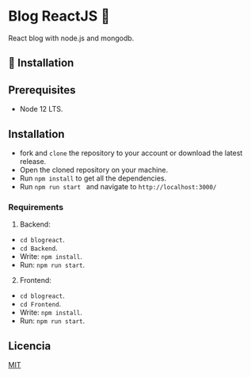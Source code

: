# Blog ReactJS 📰

React blog with node.js and mongodb.
## 🚀 Installation
   ## Prerequisites
 
   - Node 12 LTS. 
    
 ## Installation
  - fork and  ```clone``` the repository to your account or download the latest release.
  - Open the cloned repository on your machine.
  - Run  ```npm install``` to get all the dependencies.
  - Run ```npm run start ``` and navigate to ```http://localhost:3000/```
  
### Requirements

1. Backend:

- `cd blogreact`.
- `cd Backend`.
- Write: ``npm install``.
- Run: ``npm run start``.

2. Frontend:

- `cd blogreact`.
- `cd Frontend`.
- Write: ``npm install``.
- Run: ``npm run start``.

## Licencia

[MIT](https://opensource.org/licenses/MIT)
